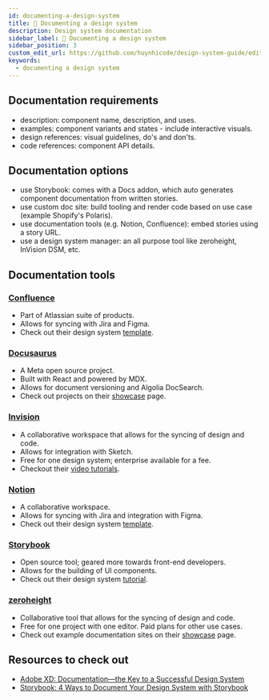 ```yaml
---
id: documenting-a-design-system
title: 📖 Documenting a design system
description: Design system documentation
sidebar_label: 📖 Documenting a design system
sidebar_position: 3
custom_edit_url: https://github.com/huynhicode/design-system-guide/edit/main/docs/design-system-guide/documenting-a-design-system.md
keywords:
  - documenting a design system
---
```


## Documentation requirements

- description: component name, description, and uses.
- examples: component variants and states - include interactive visuals.
- design references: visual guidelines, do's and don'ts.
- code references: component API details.

## Documentation options

- use Storybook: comes with a Docs addon, which auto generates component documentation from written stories.
- use custom doc site: build tooling and render code based on use case (example Shopify's Polaris).
- use documentation tools (e.g. Notion, Confluence): embed stories using a story URL.
- use a design system manager: an all purpose tool like zeroheight, InVision DSM, etc.

## Documentation tools

### [Confluence](https://www.atlassian.com/software/confluence)

- Part of Atlassian suite of products.
- Allows for syncing with Jira and Figma.
- Check out their design system [template](https://www.atlassian.com/software/confluence/templates/design-system).

### [Docusaurus](https://docusaurus.io/)

- A Meta open source project.
- Built with React and powered by MDX.
- Allows for document versioning and Algolia DocSearch.
- Check out projects on their [showcase](https://docusaurus.io/showcase) page.

### [Invision](https://www.invisionapp.com/design-system-manager)

- A collaborative workspace that allows for the syncing of design and code.
- Allows for integration with Sketch.
- Free for one design system; enterprise available for a fee.
- Checkout their [video tutorials](https://www.invisionapp.com/design-system-manager/learn).

### [Notion](https://www.notion.so/)

- A collaborative workspace.
- Allows for syncing with Jira and integration with Figma.
- Check out their design system [template](https://www.notion.so/templates/design-system).

### [Storybook](https://storybook.js.org/)

- Open source tool; geared more towards front-end developers.
- Allows for the building of UI components.
- Check out their design system [tutorial](https://storybook.js.org/tutorials/design-systems-for-developers/react/en/introduction/).

### [zeroheight](https://zeroheight.com/)

- Collaborative tool that allows for the syncing of design and code.
- Free for one project with one editor. Paid plans for other use cases.
- Check out example documentation sites on their [showcase](https://zeroheight.com/showcase) page.

## Resources to check out

- [Adobe XD: Documentation—the Key to a Successful Design System](https://xd.adobe.com/ideas/principles/design-systems/documentation-key-to-successful-design-system/)
- [Storybook: 4 Ways to Document Your Design System with Storybook](https://storybook.js.org/blog/4-ways-to-document-your-design-system-with-storybook/)